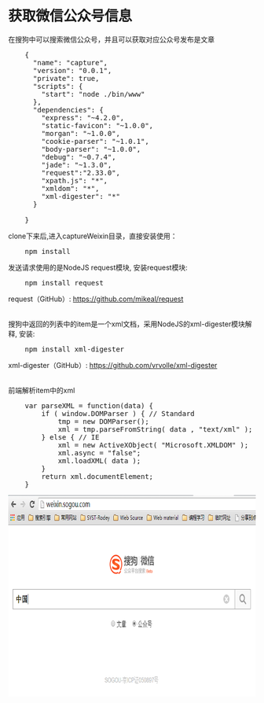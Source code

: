<h1>获取微信公众号信息</h1>
<p>在搜狗中可以搜索微信公众号，并且可以获取对应公众号发布是文章</p>

<pre>
	{
	  "name": "capture",
	  "version": "0.0.1",
	  "private": true,
	  "scripts": {
	    "start": "node ./bin/www"
	  },
	  "dependencies": {
	    "express": "~4.2.0",
	    "static-favicon": "~1.0.0",
	    "morgan": "~1.0.0",
	    "cookie-parser": "~1.0.1",
	    "body-parser": "~1.0.0",
	    "debug": "~0.7.4",
	    "jade": "~1.3.0",
	    "request":"2.33.0",
	    "xpath.js": "*",
	    "xmldom": "*",
	    "xml-digester": "*"
	  }

	}
</pre>

<p>clone下来后,进入captureWeixin目录，直接安装使用：</p>
<pre>
	npm install
</pre>

<p>发送请求使用的是NodeJS request模块, 安装request模块:</p>
<pre>
	npm install request
</pre>
request（GitHub）: <a href="https://github.com/mikeal/request" targe="_blank">https://github.com/mikeal/request</a>
<br>
<br>
<p>搜狗中返回的列表中的item是一个xml文档，采用NodeJS的xml-digester模块解释, 安装: </p>
<pre>
	npm install xml-digester
</pre>
xml-digester（GitHub）: <a href="https://github.com/vrvolle/xml-digester" target="_blank">https://github.com/vrvolle/xml-digester</a>
<br>
<br>
<p>前端解析item中的xml</p>
<pre>
	var parseXML = function(data) {
		if ( window.DOMParser ) { // Standard
			tmp = new DOMParser();
			xml = tmp.parseFromString( data , "text/xml" );
		} else { // IE
			xml = new ActiveXObject( "Microsoft.XMLDOM" );
			xml.async = "false";
			xml.loadXML( data );
		}
		return xml.documentElement;
	}
</pre>

<img src="public/images/preview.png" height="410" width="772">
